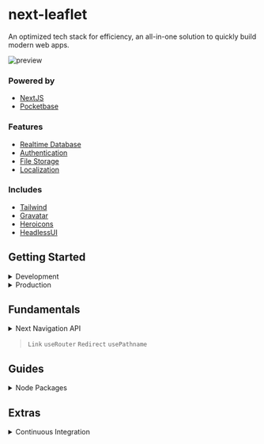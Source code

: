 
# next-leaflet

An optimized tech stack for efficiency, an all-in-one solution to quickly build modern web apps.

![preview](https://i.imgur.com/oulW1VO.png)



### Powered by

- [NextJS](https://nextjs.org)
- [Pocketbase](https://pocketbase.io)



### Features

- [Realtime Database](https://pocketbase.io)
- [Authentication](https://pocketbase.io/docs/authentication/)
- [File Storage](https://pocketbase.io/docs/files-handling/)
- [Localization](https://next-intl-docs.vercel.app)



### Includes

- [Tailwind](https://tailwindcss.com)
- [Gravatar](https://gravatar.com)
- [Heroicons](https://heroicons.com)
- [HeadlessUI](https://headlessui.com)



## Getting Started



<details><summary>Development</summary>

### Dependencies

- Install docker and docker compose.
    
    - Windows: [Docker Desktop](https://www.docker.com/get-started/)
    - Linux: [Guide from Digital Ocean](https://www.digitalocean.com/community/tutorials/how-to-install-and-use-docker-compose-on-ubuntu-22-04)
    - Ubuntu >20.04: [Guide from Thijmen Heuvelink](https://wiki.thijmenheuvelink.nl/linux/install-docker)

### Development

> Ensure that you've [cloned](https://git-scm.com/docs/git-clone) the repository and are on the correct path. 

#### Start

``` docker compose up ```

#### Stop

To stop the stack from running simply execute the ` CTRL + C ` shortcut.

</details>



<details><summary>Production</summary>

### Preparation

1. Create a ` .env ` file:
   - Locate the ` .env.sample ` file in your project directory.
   - Duplicate or copy the contents of this file.
   - Rename the duplicate or copied file to ` .env `. 

2. Configure the environment variable:
   - Open the ` .env ` file in a text editor.
   - Locate the line that defines the ` PRODUCTION ` variable.
   - Set the value of ` PRODUCTION ` to ` "true" ` (include the quotes).

### Production

#### Start

> Unlike in the development steps we now add the  ` -d ` flag which makes the service run in the background.

``` docker compose up -d ```

#### Stop

``` docker compose down ```

</details>



## Fundamentals

<details><summary>Next Navigation API</summary>

Instead of using `next/navigation` you should opt for the helper at ` @helpers/navigation `, this is a replacement required by ` next-intl ` it offers the same functionality.

</details>

> ` Link ` ` useRouter ` ` Redirect ` ` usePathname `


## Guides

<details><summary>Node Packages</summary>

### Manage Packages

> Replace ` <package> ` with the module you'd like to modify.

#### Adding

``` docker compose exec next npm i -D <package> ```

#### Removing

``` docker compose exec next npm r <package> ```

</details>



## Extras

<details><summary>Continuous Integration</summary>

### Preparation

> The workflow has been set up to connect to any VPS via SSH as defined in the Repository Secrets.

1. Install docker and docker compose on your VPS.
    
    - Windows: [Docker Desktop](https://www.docker.com/get-started/)
    - Linux: [Guide from Digital Ocean](https://www.digitalocean.com/community/tutorials/how-to-install-and-use-docker-compose-on-ubuntu-22-04)
    - Ubuntu >20.04: [Guide from Thijmen Heuvelink](https://wiki.thijmenheuvelink.nl/linux/install-docker)

2. Setup a Runner on GitHub

    1. Create a new Runner
    
        - Navigate to ` Settings > Actions > Runners `

            > To set up a new self-hosted runner, follow the instructions provided by GitHub to configure the runner to listen for jobs. It is advisable to install it as a service.

    2. Define environment variables
    
        - Navigate and create new secrets in `Settings > Secrets and variables > Actions`

            Name|Expects|Description
            -|-|-
            SSH_KEY|Private Key|Generated private ssh-key which will beused    to access the VPS.
            SSH_HOST|IP Address|The address of your VPS that runs theGitHub    Actions Runner.
            SSH_USER|Username|System user which should be utilized for deployments.
            SSH_PORT|Port Number|The port that will be used to connectwith     the VPS, default is 22.
            APP_ENV|Environment|Contents of the ` .env ` file withadjusted     values for deployment.

### Activation

Define the branch in `.github/deploy.yml` and modify it from being ` disabled ` to an existing branch. Any modifications made to that particular branch will automatically trigger the Action, deploying your stack to your VPS.

</details>